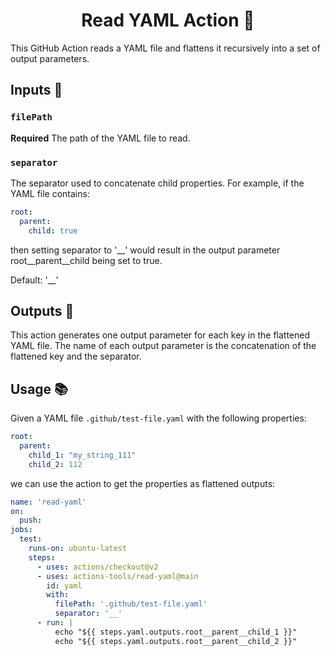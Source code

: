 <h1 align="center">Read YAML Action 🚀</h1>

This GitHub Action reads a YAML file and flattens it recursively into a set of output parameters.

## Inputs 📝

### `filePath`

**Required** The path of the YAML file to read.

### `separator`

The separator used to concatenate child properties. For example, if the YAML file contains:

```yaml
root:
  parent:
    child: true
```

then setting separator to '__' would result in the output parameter root__parent__child being set to true.

Default: '__'

## Outputs 📜
This action generates one output parameter for each key in the flattened YAML file. The name of each output parameter is the concatenation of the flattened key and the separator.

## Usage 📚

Given a YAML file `.github/test-file.yaml` with the following properties:

```yaml
root:
  parent:
    child_1: "my_string_111"
    child_2: 112
```

we can use the action to get the properties as flattened outputs:

```yaml
name: 'read-yaml'
on:
  push:
jobs:
  test:
    runs-on: ubuntu-latest
    steps:
      - uses: actions/checkout@v2
      - uses: actions-tools/read-yaml@main
        id: yaml
        with:
          filePath: '.github/test-file.yaml'
          separator: '__'
      - run: |
          echo "${{ steps.yaml.outputs.root__parent__child_1 }}"
          echo "${{ steps.yaml.outputs.root__parent__child_2 }}"
```
